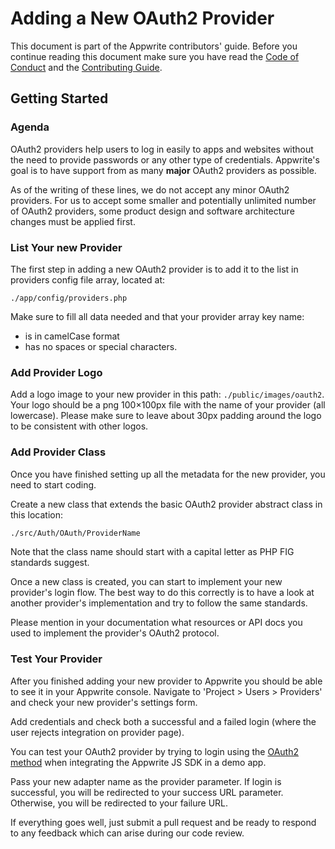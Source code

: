 # Adding a New OAuth2 Provider

This document is part of the Appwrite contributors' guide. Before you continue reading this document make sure you have read the [Code of Conduct](../CODE_OF_CONDUCT.md) and the [Contributing Guide](../CONTRIBUTING.md).

## Getting Started

### Agenda

OAuth2 providers help users to log in easily to apps and websites without the need to provide passwords or any other type of credentials. Appwrite's goal is to have support from as many **major** OAuth2 providers as possible.

As of the writing of these lines, we do not accept any minor OAuth2 providers. For us to accept some smaller and potentially unlimited number of OAuth2 providers, some product design and software architecture changes must be applied first.

### List Your new Provider

The first step in adding a new OAuth2 provider is to add it to the list in providers config file array, located at:

```
./app/config/providers.php
```

Make sure to fill all data needed and that your provider array key name:

- is in camelCase format 
- has no spaces or special characters.

### Add Provider Logo

Add a logo image to your new provider in this path: `./public/images/oauth2`. Your logo should be a png 100×100px file with the name of your provider (all lowercase). Please make sure to leave about 30px padding around the logo to be consistent with other logos.

### Add Provider Class

Once you have finished setting up all the metadata for the new provider, you need to start coding.

Create a new class that extends the basic OAuth2 provider abstract class in this location:

```bash
./src/Auth/OAuth/ProviderName
```

Note that the class name should start with a capital letter as PHP FIG standards suggest.

Once a new class is created, you can start to implement your new provider's login flow. The best way to do this correctly is to have a look at another provider's implementation and try to follow the same standards.

Please mention in your documentation what resources or API docs you used to implement the provider's OAuth2 protocol.

### Test Your Provider

After you finished adding your new provider to Appwrite you should be able to see it in your Appwrite console. Navigate to 'Project > Users > Providers' and check your new provider's settings form.

Add credentials and check both a successful and a failed login (where the user rejects integration on provider page).

You can test your OAuth2 provider by trying to login using the [OAuth2 method](https://appwrite.io/docs/client/account#createOAuth2Session) when integrating the Appwrite JS SDK in a demo app.

Pass your new adapter name as the provider parameter. If login is successful, you will be redirected to your success URL parameter. Otherwise, you will be redirected to your failure URL.

If everything goes well, just submit a pull request and be ready to respond to any feedback which can arise during our code review.
